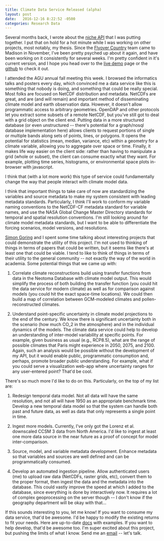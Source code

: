 ```yaml
---
title: Climate Data Service Released (alpha)
layout: post
date:   2016-12-16 8:22:52 -0500
categories: Research Data
---
```


Several months back, I wrote about the [niche API](http://scottsfarley.com/research/paleoclimate/2016/06/26/the-niche-api-web-service.html) that I was putting together. I put that on hold for a hot minute while I was working on other projects, most notably, my thesis. Since the [Flyover Country](http://fc.umn.edu) team came to Madison in November, I've been pretty psyched up about it again, and have been working on it consistently for several weeks.  I'm pretty confident in it's current version, and I hope you head over to the [live demo](http://grad.wisc.edu/cds) page or the [github](http://github.com/scottsfarley93/niche-api) to check it out.

I attended the AGU annual fall meeting this week. I browsed the informatics talks and posters every day, which convinced me a data service like this is something that nobody is doing, and something that could be really special. Most folks are focused on NetCDF distribution and metadata. NetCDFs are great, and are (and will remain) and important method of disseminating climate model and earth observation data.  However, it doesn't allow programmatic access to arbitrary geometries. OpenDAP and other protocols let you extract some subsets of a remote NetCDF, but you've still got to deal with a grid object on the client end.  Putting data in a more structured database (or even unstructured -- there's potential for a graph/nosql database implementation here) allows clients to request portions of single or multiple bands along sets of points, lines, or polygons.  It opens the potential for statistics (mean, median, variance, etc) within a geometry for a climate variable, allowing you to aggregate over space or time. Finally, it makes life way easier on the client side: rather than having to manipulate a grid (whole or subset), the client can consume exactly what they want.  For example, plotting time series, histograms, or environmental space plots in-browser with javascript.

I think that (with a lot more work) this type of service could fundamentally change the way that people interact with climate model data.

I think that important things to take care of now are standardizing the variables and source metadata to make my system consistent with leading metadata standards.  Particularly, I think I'll work to conform my variable naming conventions to the NetCDF-CF metadata standard for variable names, and use the NASA Global Change Master Directory standards for temporal and spatial resolution conventions. I'm still looking around for climate model metadata standards, but I want to be able to differentiate the forcing scenarios, model versions, and resolutions.

[Simon Goring](http://goring.org) and I spent some time talking about interesting projects that could demonstrate the utility of this project. I'm not used to thinking of things in terms of papers that could be written, but it seems like there's at least one that could be viable. I tend to like to think of things in terms of their utility to the general community -- not exactly the way of the world in academia. Some potential things that we came up with:

1.  Correlate climate reconstructions build using transfer functions from data in the Neotoma Database with climate model output. This would simplify the process of both building the transfer function (you could hit the data service for modern climate) as well as for comparison against models (you could hit the exact space-time locations).  We could then build a map of correlation between GCM-modeled climates and pollen-reconstructed climates.

2.  Understand point-specific uncertainty in climate model projections to the end of the century. We know there is significant uncertainty both in the scenario (how much CO_2 in the atmosphere) and in the individual dynamics of the models. The climate data service could help to develop an understanding of inter-model variability at specific points.  For example, given business as usual (e.g., RCP8.5), what are the range of possible climates that Paris might experience in 2050, 2075, and 2100. Again, such an analysis would be possible without the development of my API, but it would enable public, programmatic consumption and, perhaps, promote broader public understanding.  For example, what if you could serve a visualization web-app where uncertainty ranges for any user-entered point? That'd be cool.


There's so much more I'd like to do on this.  Particularly, on the top of my list are:

1. Redesign temporal data model. Not all data will have the same resolution, and not all will have 1950 as an appropriate benchmark time. Develop a new temporal data model so that the system can handle both past and future data, as well as data that only represents a single point in time.

2. Ingest more models. Currently, I've only got the Lorenz et al. downscaled CCSM 3 data from North America. I'd like to ingest at least one more data source in the near future as a proof of concept for model inter-comparison.

3. Source, model, and variable metadata development. Enhance metadata so that variables and sources are well defined and can be programmatically consumed.

4.  Develop an automated ingestion pipeline.  Allow authenticated users (me) to upload raw data (NetCDFs, raster grids, etc), convert them to the proper format, then ingest the data and the metadata into the database.  This could vastly improve the speed at which I added to the database, since everything is done by interactively now. It requires a lot of complex geoprocessing on the server though -- I don't know if the geography department will be okay with that...

If this sounds interesting to you, let me know! If you want to consume my data service, that'd be awesome. I'd be happy to modify the existing returns to fit your needs. Here are up-to-date [docs](http://grad.geography.wisc.edu/cds/docs) with examples. If you want to help develop, that'd be awesome too. I'm super excited about this project, but pushing the limits of what I know. Send me an [email](mailto:sfarley2@wisc.edu) -- let's talk.
